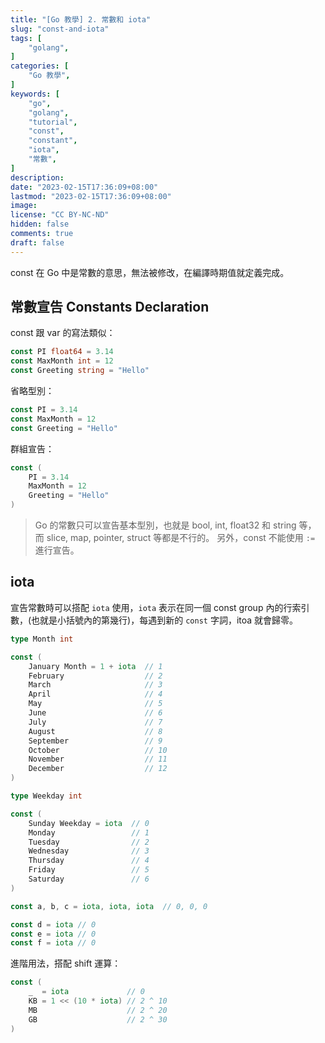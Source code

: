 ```yaml
---
title: "[Go 教學] 2. 常數和 iota"
slug: "const-and-iota"
tags: [
    "golang",
]
categories: [
    "Go 教學",
]
keywords: [
    "go",
    "golang",
    "tutorial",
    "const",
    "constant",
    "iota",
    "常數",
]
description:
date: "2023-02-15T17:36:09+08:00"
lastmod: "2023-02-15T17:36:09+08:00"
image:
license: "CC BY-NC-ND"
hidden: false
comments: true
draft: false
---
```


const 在 Go 中是常數的意思，無法被修改，在編譯時期值就定義完成。

## 常數宣告 Constants Declaration

const 跟 var 的寫法類似：

```go
const PI float64 = 3.14
const MaxMonth int = 12
const Greeting string = "Hello"
```

省略型別：

```go
const PI = 3.14
const MaxMonth = 12
const Greeting = "Hello"
```

群組宣告：

```go
const (
    PI = 3.14
    MaxMonth = 12
    Greeting = "Hello"
)
```

> Go 的常數只可以宣告基本型別，也就是 bool, int, float32 和 string 等，  而 slice, map, pointer, struct 等都是不行的。
> 另外，const 不能使用 `:=` 進行宣告。

## iota

宣告常數時可以搭配 `iota` 使用，`iota` 表示在同一個 const group 內的行索引數，(也就是小括號內的第幾行)，每遇到新的 `const` 字詞，itoa 就會歸零。

```go
type Month int

const (
    January Month = 1 + iota  // 1
    February                  // 2
    March                     // 3
    April                     // 4
    May                       // 5
    June                      // 6
    July                      // 7
    August                    // 8
    September                 // 9
    October                   // 10
    November                  // 11
    December                  // 12
)

type Weekday int

const (
    Sunday Weekday = iota  // 0
    Monday                 // 1
    Tuesday                // 2
    Wednesday              // 3
    Thursday               // 4
    Friday                 // 5
    Saturday               // 6
)

const a, b, c = iota, iota, iota  // 0, 0, 0

const d = iota // 0
const e = iota // 0
const f = iota // 0
```

進階用法，搭配 shift 運算：

```go
const (
    _  = iota             // 0
    KB = 1 << (10 * iota) // 2 ^ 10
    MB                    // 2 ^ 20
    GB                    // 2 ^ 30
)
```
